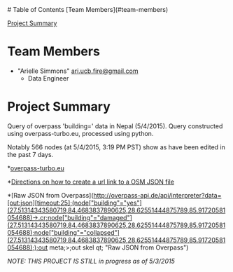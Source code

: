 
<html>
<head>
</head>
<body>
# Table of Contents
[Team Members](#team-members)

[Project Summary](#project-summary)

# <a name="team-members"></a>Team Members
* "Arielle Simmons" <ari.ucb.fire@gmail.com>
	- Data Engineer 
	
# <a name="project-summary"></a>Project Summary

Query of overpass 'building=' data in Nepal (5/4/2015). Query constructed using overpass-turbo.eu, processed using python.

Notably 566 nodes (at 5/4/2015, 3:19 PM PST) show as have been edited in the past 7 days.

*[overpass-turbo.eu](http://overpass-turbo.eu/s/9ay "Overpass Source Query")

*[Directions on how to create a url link to a OSM JSON file](http://www.mappa-mercia.org/2014/09/creating-an-always-up-to-date-map.html "URL-OSM JSOM")

*[Raw JSON from Overpass](http://overpass-api.de/api/interpreter?data=[out:json][timeout:25];(node["building"="yes"](27.51314343580719,84.4683837890625,28.62551444875789,85.91720581054688)->.cr;node["building"="damaged"](27.51314343580719,84.4683837890625,28.62551444875789,85.91720581054688);node["building"="collapsed"](27.51314343580719,84.4683837890625,28.62551444875789,85.91720581054688););out meta;>;out skel qt; "Raw JSON from Overpass")

*NOTE: THIS PROJECT IS STILL in progress as of 5/3/2015*
 
</body>
</html>
